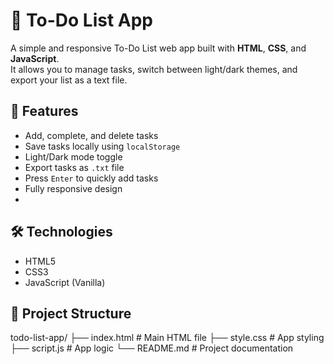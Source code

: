 
# 📝 To-Do List App

A simple and responsive To-Do List web app built with **HTML**, **CSS**, and **JavaScript**.  
It allows you to manage tasks, switch between light/dark themes, and export your list as a text file.

## 🚀 Features

- Add, complete, and delete tasks
- Save tasks locally using `localStorage`
- Light/Dark mode toggle
- Export tasks as `.txt` file
- Press `Enter` to quickly add tasks
- Fully responsive design
- 
## 🛠 Technologies

- HTML5  
- CSS3  
- JavaScript (Vanilla)
  
## 📂 Project Structure

todo-list-app/
├── index.html # Main HTML file
├── style.css # App styling
├── script.js # App logic
└── README.md # Project documentation


